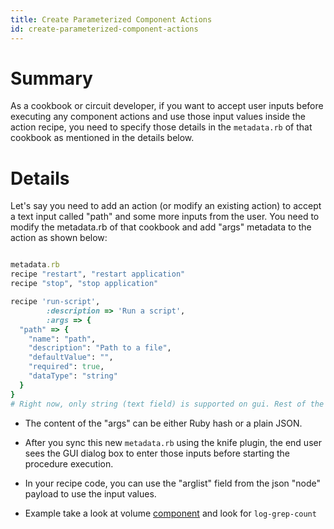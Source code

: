 ```yaml
---
title: Create Parameterized Component Actions
id: create-parameterized-component-actions
---
```


# Summary
As a cookbook or circuit developer, if you want to accept user inputs before executing any component actions and use those input values inside the action recipe, you need to specify those details in the `metadata.rb` of that cookbook as mentioned in the details below.

# Details
Let's say you need to add an action (or modify an existing action) to accept a text input called "path" and some more inputs from the user. You need to modify the metadata.rb of that cookbook and add "args" metadata to the action as shown below:

~~~ruby

metadata.rb
recipe "restart", "restart application"
recipe "stop", "stop application"

recipe 'run-script',
        :description => 'Run a script',
        :args => {
  "path" => {
    "name": "path",
    "description": "Path to a file",
    "defaultValue": "",
    "required": true,
    "dataType": "string"
  }
}
# Right now, only string (text field) is supported on gui. Rest of the types will be supported soon and this document will be updated then
~~~

* The content of the "args" can be either Ruby hash or a plain JSON.

* After you sync this new `metadata.rb` using the knife plugin, the end user sees the GUI dialog box to enter those inputs before starting the procedure execution.

* In your recipe code, you can use the "arglist" field from the json "node" payload to use the input values.

* Example take a look at volume [component](https://github.com/oneops/circuit-oneops-1/blob/master/components/cookbooks/volume/metadata.rb) and look for `log-grep-count`
